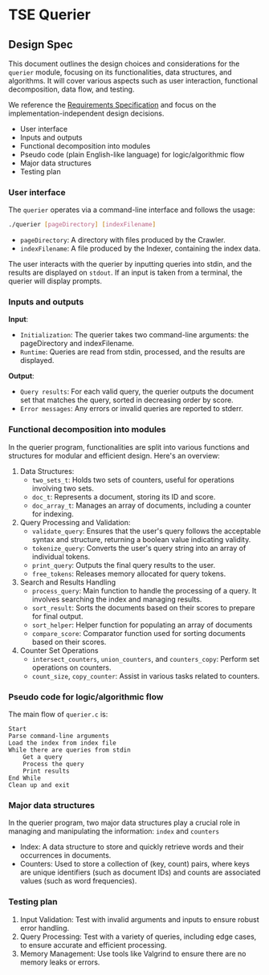 # TSE Querier

## Design Spec

This document outlines the design choices and considerations for the `querier` module, focusing on its functionalities, data structures, and algorithms. It will cover various aspects such as user interaction, functional decomposition, data flow, and testing.

We reference the [Requirements Specification](REQUIREMENTS.md) and focus on the implementation-independent design decisions.

- User interface
- Inputs and outputs
- Functional decomposition into modules
- Pseudo code (plain English-like language) for logic/algorithmic flow
- Major data structures
- Testing plan

### User interface

The `querier` operates via a command-line interface and follows the usage:

```bash
./querier [pageDirectory] [indexFilename]
```

- `pageDirectory`: A directory with files produced by the Crawler.
- `indexFilename`: A file produced by the Indexer, containing the index data.

The user interacts with the querier by inputting queries into stdin, and the results are displayed on `stdout`. If an input is taken from a terminal, the querier will display prompts.

### Inputs and outputs

**Input**:
- `Initialization`: The querier takes two command-line arguments: the pageDirectory and indexFilename.
- `Runtime`: Queries are read from stdin, processed, and the results are displayed.

**Output**:
- `Query results`: For each valid query, the querier outputs the document set that matches the query, sorted in decreasing order by score.
- `Error messages`: Any errors or invalid queries are reported to stderr.

### Functional decomposition into modules

In the querier program, functionalities are split into various functions and structures for modular and efficient design. 
Here's an overview:

1. Data Structures:
    - `two_sets_t`: Holds two sets of counters, useful for operations involving two sets.
    - `doc_t`: Represents a document, storing its ID and score.
    - `doc_array_t`: Manages an array of documents, including a counter for indexing.
2. Query Processing and Validation:
    - `validate_query`: Ensures that the user's query follows the acceptable syntax and structure, returning a boolean value indicating validity.
    - `tokenize_query`: Converts the user's query string into an array of individual tokens.
    - `print_query`: Outputs the final query results to the user.
    - `free_tokens`: Releases memory allocated for query tokens.
3. Search and Results Handling
    - `process_query`: Main function to handle the processing of a query. It involves searching the index and managing results.
    - `sort_result`: Sorts the documents based on their scores to prepare for final output.
    - `sort_helper`: Helper function for populating an array of documents
    - `compare_score`: Comparator function used for sorting documents based on their scores.
4. Counter Set Operations
    - `intersect_counters`, `union_counters`, and `counters_copy`: Perform set operations on counters.
    - `count_size`, `copy_counter`: Assist in various tasks related to counters.


### Pseudo code for logic/algorithmic flow

The main flow of `querier.c` is:
```plaintext
Start
Parse command-line arguments
Load the index from index file
While there are queries from stdin
    Get a query
    Process the query
    Print results
End While
Clean up and exit
```

### Major data structures

In the querier program, two major data structures play a crucial role in managing and manipulating the information: `index` and `counters`

- Index: A data structure to store and quickly retrieve words and their occurrences in documents.
- Counters: Used to store a collection of (key, count) pairs, where keys are unique identifiers (such as document IDs) and counts are associated values (such as word frequencies).

### Testing plan

1. Input Validation: Test with invalid arguments and inputs to ensure robust error handling.
2. Query Processing: Test with a variety of queries, including edge cases, to ensure accurate and efficient processing.
3. Memory Management: Use tools like Valgrind to ensure there are no memory leaks or errors.